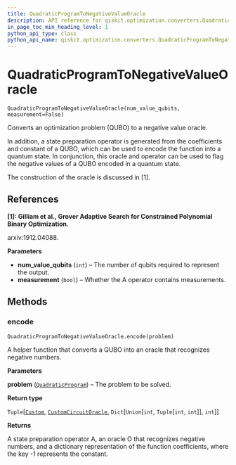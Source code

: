 ```yaml
---
title: QuadraticProgramToNegativeValueOracle
description: API reference for qiskit.optimization.converters.QuadraticProgramToNegativeValueOracle
in_page_toc_min_heading_level: 1
python_api_type: class
python_api_name: qiskit.optimization.converters.QuadraticProgramToNegativeValueOracle
---
```


# QuadraticProgramToNegativeValueOracle

<span id="qiskit.optimization.converters.QuadraticProgramToNegativeValueOracle" />

`QuadraticProgramToNegativeValueOracle(num_value_qubits, measurement=False)`

Converts an optimization problem (QUBO) to a negative value oracle.

In addition, a state preparation operator is generated from the coefficients and constant of a QUBO, which can be used to encode the function into a quantum state. In conjunction, this oracle and operator can be used to flag the negative values of a QUBO encoded in a quantum state.

The construction of the oracle is discussed in \[1].

## References

**\[1]: Gilliam et al., Grover Adaptive Search for Constrained Polynomial Binary Optimization.**

arxiv:1912.04088.

**Parameters**

*   **num\_value\_qubits** (`int`) – The number of qubits required to represent the output.
*   **measurement** (`bool`) – Whether the A operator contains measurements.

## Methods

### encode

<span id="qiskit.optimization.converters.QuadraticProgramToNegativeValueOracle.encode" />

`QuadraticProgramToNegativeValueOracle.encode(problem)`

A helper function that converts a QUBO into an oracle that recognizes negative numbers.

**Parameters**

**problem** ([`QuadraticProgram`](qiskit.optimization.problems.QuadraticProgram "qiskit.optimization.problems.quadratic_program.QuadraticProgram")) – The problem to be solved.

**Return type**

`Tuple`\[[`Custom`](qiskit.aqua.components.initial_states.Custom "qiskit.aqua.components.initial_states.custom.Custom"), [`CustomCircuitOracle`](qiskit.aqua.components.oracles.CustomCircuitOracle "qiskit.aqua.components.oracles.custom_circuit_oracle.CustomCircuitOracle"), `Dict`\[`Union`\[`int`, `Tuple`\[`int`, `int`]], `int`]]

**Returns**

A state preparation operator A, an oracle O that recognizes negative numbers, and a dictionary representation of the function coefficients, where the key -1 represents the constant.

